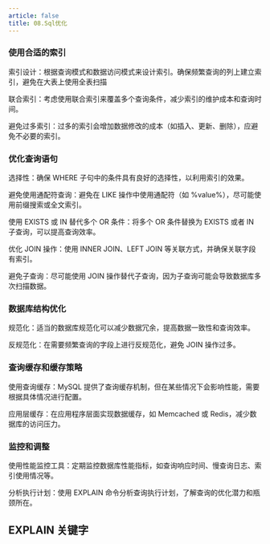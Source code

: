 ```yaml
---
article: false
title: 08.Sql优化
---
```


### 使用合适的索引
索引设计：根据查询模式和数据访问模式来设计索引。确保频繁查询的列上建立索引，避免在大表上使用全表扫描

联合索引：考虑使用联合索引来覆盖多个查询条件，减少索引的维护成本和查询时间。

避免过多索引：过多的索引会增加数据修改的成本（如插入、更新、删除），应避免不必要的索引。

### 优化查询语句
选择性：确保 WHERE 子句中的条件具有良好的选择性，以利用索引的效果。

避免使用通配符查询：避免在 LIKE 操作中使用通配符（如 %value%），尽可能使用前缀搜索或全文索引。

使用 EXISTS 或 IN 替代多个 OR 条件：将多个 OR 条件替换为 EXISTS 或者 IN 子查询，可以提高查询效率。

优化 JOIN 操作：使用 INNER JOIN、LEFT JOIN 等关联方式，并确保关联字段有索引。

避免子查询：尽可能使用 JOIN 操作替代子查询，因为子查询可能会导致数据库多次扫描数据。

### 数据库结构优化
规范化：适当的数据库规范化可以减少数据冗余，提高数据一致性和查询效率。

反规范化：在需要频繁查询的字段上进行反规范化，避免 JOIN 操作过多。


### 查询缓存和缓存策略
使用查询缓存：MySQL 提供了查询缓存机制，但在某些情况下会影响性能，需要根据具体情况进行配置。

应用层缓存：在应用程序层面实现数据缓存，如 Memcached 或 Redis，减少数据库的访问压力。

### 监控和调整
使用性能监控工具：定期监控数据库性能指标，如查询响应时间、慢查询日志、索引使用情况等。

分析执行计划：使用 EXPLAIN 命令分析查询执行计划，了解查询的优化潜力和瓶颈所在。




## EXPLAIN 关键字











